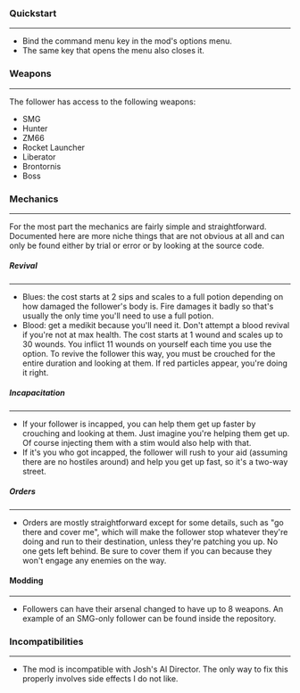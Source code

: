 ### Quickstart
---
- Bind the command menu key in the mod's options menu.
- The same key that opens the menu also closes it.

### Weapons
---
The follower has access to the following weapons:
- SMG
- Hunter
- ZM66
- Rocket Launcher
- Liberator
- Brontornis
- Boss

### Mechanics
---
For the most part the mechanics are fairly simple and straightforward. Documented here are more niche things that are not obvious at all and can only be found either by trial or error or by looking at the source code.

##### Revival
---
- Blues: the cost starts at 2 sips and scales to a full potion depending on how damaged the follower's body is. Fire damages it badly so that's usually the only time you'll need to use a full potion.
- Blood: get a medikit because you'll need it. Don't attempt a blood revival if you're not at max health. The cost starts at 1 wound and scales up to 30 wounds. You inflict 11 wounds on yourself each time you use the option. To revive the follower this way, you must be crouched for the entire duration and looking at them. If red particles appear, you're doing it right.

##### Incapacitation
---
- If your follower is incapped, you can help them get up faster by crouching and looking at them. Just imagine you're helping them get up. Of course injecting them with a stim would also help with that.
- If it's you who got incapped, the follower will rush to your aid (assuming there are no hostiles around) and help you get up fast, so it's a two-way street.

##### Orders
---
- Orders are mostly straightforward except for some details, such as "go there and cover me", which will make the follower stop whatever they're doing and run to their destination, unless they're patching you up. No one gets left behind. Be sure to cover them if you can because they won't engage any enemies on the way.

#### Modding
---
- Followers can have their arsenal changed to have up to 8 weapons. An example of an SMG-only follower can be found inside the repository.

### Incompatibilities
---
- The mod is incompatible with Josh's AI Director. The only way to fix this properly involves side effects I do not like.